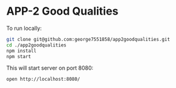 # APP-2 Good Qualities

To run locally:

```bash
git clone git@github.com:george7551858/app2goodqualities.git
cd ./app2goodqualities
npm install
npm start
```

This will start server on port 8080:

```bash
open http://localhost:8080/
```